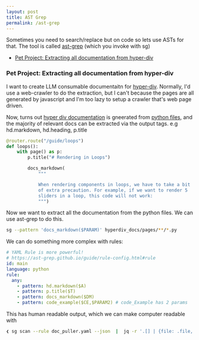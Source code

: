 ```yaml
---
layout: post
title: AST Grep
permalink: /ast-grep
---
```


Sometimes you need to search/replace but on code so lets use ASTs for that. The tool is called [ast-grep](https://github.com/ast-grep/ast-grep) (which you invoke with sg)

<!-- prettier-ignore-start -->
<!-- vim-markdown-toc GFM -->

- [Pet Project: Extracting all documentation from hyper-div](#pet-project-extracting-all-documentation-from-hyper-div)

<!-- vim-markdown-toc -->
<!-- prettier-ignore-end -->

### Pet Project: Extracting all documentation from hyper-div

I want to create LLM consumable documentaitn for [hyper-div](https://docs.hyperdiv.io/). Normally, I'd use a web-crawler to do the extraction, but I can't because the pages are all generated by javascript and I'm too lazy to setup a crawler that's web page driven.

Now, turns out [hyper div documentation](https://github.com/hyperdiv/hyperdiv-docs) is gneerated from [python files](https://github.com/hyperdiv/hyperdiv-docs/blob/f190f9c03830d3e7961ed0b932f0816fdd9ed91a/hyperdiv_docs/pages/guide/layout.py?plain=1#L13), and the majority of relevant docs can be extracted via the output tags. e.g hd.markdown, hd.heading, p.title

```python
@router.route("/guide/loops")
def loops():
    with page() as p:
        p.title("# Rendering in Loops")

        docs_markdown(
            """

            When rendering components in loops, we have to take a bit
            of extra precaution. For example, if we want to render 5
            sliders in a loop, this code will not work:
            """)

```

Now we want to extract all the documentation from the python files. We can use ast-grep to do this.

```bash
sg --pattern 'docs_markdown($PARAM)' hyperdiv_docs/pages/**/*.py
```

We can do something more complex with rules:

```yaml
# YAML Rule is more powerful!
# https://ast-grep.github.io/guide/rule-config.html#rule
id: main
language: python
rule:
  any:
    - pattern: hd.markdown($A)
    - pattern: p.title($T)
    - pattern: docs_markdown($DM)
    - pattern: code_example($CE,$PARAM2) # code_Example has 2 params
```

This has human readable output, which we can make computer readable with

```bash
❮ sg scan --rule doc_puller.yaml --json  |  jq -r '.[] | {file: .file, lines: .lines} | "\(.file)\n\(.lines)"'
```
